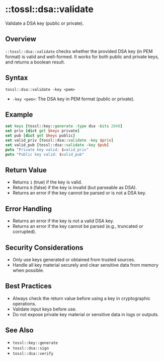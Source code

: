 # ::tossl::dsa::validate

Validate a DSA key (public or private).

## Overview

`::tossl::dsa::validate` checks whether the provided DSA key (in PEM format) is valid and well-formed. It works for both public and private keys, and returns a boolean result.

## Syntax

```
tossl::dsa::validate -key <pem>
```

- `-key <pem>`: The DSA key in PEM format (public or private).

## Example

```tcl
set keys [tossl::key::generate -type dsa -bits 2048]
set priv [dict get $keys private]
set pub [dict get $keys public]
set valid_priv [tossl::dsa::validate -key $priv]
set valid_pub [tossl::dsa::validate -key $pub]
puts "Private key valid: $valid_priv"
puts "Public key valid: $valid_pub"
```

## Return Value

- Returns `1` (true) if the key is valid.
- Returns `0` (false) if the key is invalid (but parseable as DSA).
- Returns an error if the key cannot be parsed or is not a DSA key.

## Error Handling

- Returns an error if the key is not a valid DSA key.
- Returns an error if the key cannot be parsed (e.g., truncated or corrupted).

## Security Considerations

- Only use keys generated or obtained from trusted sources.
- Handle all key material securely and clear sensitive data from memory when possible.

## Best Practices

- Always check the return value before using a key in cryptographic operations.
- Validate input keys before use.
- Do not expose private key material or sensitive data in logs or outputs.

## See Also
- `tossl::key::generate`
- `tossl::dsa::sign`
- `tossl::dsa::verify` 